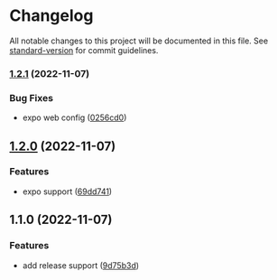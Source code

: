 # Changelog

All notable changes to this project will be documented in this file. See [standard-version](https://github.com/conventional-changelog/standard-version) for commit guidelines.

### [1.2.1](https://github.com/Ondion/new_cycle/compare/v1.2.0...v1.2.1) (2022-11-07)


### Bug Fixes

* expo web config ([0256cd0](https://github.com/Ondion/new_cycle/commit/0256cd07c1d2584f94943c9dcd2c00d47f22d9ff))

## [1.2.0](https://github.com/Ondion/new_cycle/compare/v1.1.0...v1.2.0) (2022-11-07)


### Features

* expo support ([69dd741](https://github.com/Ondion/new_cycle/commit/69dd741348e01195b93e06181c96be85bfc29c6f))

## 1.1.0 (2022-11-07)

### Features

* add release support ([9d75b3d](https://github.com/Ondion/new_cycle/commit/9d75b3d38de9efa1db98100ba41a94f19eba3319))
